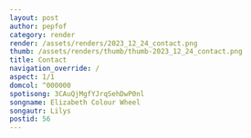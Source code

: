 ```yaml
---
layout: post
author: pepfof
category: render
render: /assets/renders/2023_12_24_contact.png
thumb: /assets/renders/thumb/thumb-2023_12_24_contact.png
title: Contact
navigation_override: /
aspect: 1/1
domcol: ^000000
spotisong: 3CAuQjMgfYJrqSehDwP0nl
songname: Elizabeth Colour Wheel
songautr: Lilys
postid: 56
---
```


<!--USER BEGIN 1-->

<!--USER END 1-->

<!--more-->
<!--USER BEGIN 2-->

<!--USER END 2-->

